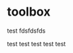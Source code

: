 # toolbox

test
fdsfdsfds

<!-- Random value added on Mon Aug 18 14:30:02 -03 2025: 20250818_143000_9e1818c7 -->

<!-- Random value added on Mon Aug 18 14:45:51 -03 2025: 20250818_144549_5fd72483 -->

<!-- Random value added on Mon Aug 18 14:49:55 -03 2025: 20250818_144953_a0cf3c12 -->

<!-- Random value added on Mon Aug 18 15:21:19 -03 2025: 20250818_152118_16e162a6 -->
test
test
test
test
test
